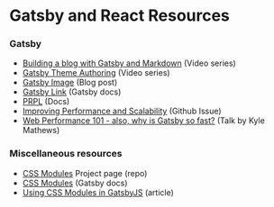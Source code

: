 # Gatsby and React Resources

### Gatsby

* [Building a blog with Gatsby and Markdown](https://egghead.io/courses/build-a-blog-with-react-and-markdown-using-gatsby) \(Video series\)
* [Gatsby Theme Authoring](https://egghead.io/courses/gatsby-theme-authoring) \(Video series\)
* [Gatsby Image](https://codebushi.com/using-gatsby-image/) \(Blog post\)
* [Gatsby Link](https://www.gatsbyjs.com/docs/gatsby-link/#show-active-styles-for-partially-matched-and-parent-links) \(Gatsby docs\)
* [PRPL](https://www.gatsbyjs.com/docs/prpl-pattern/) \(Docs\)
* [Improving Performance and Scalability](https://github.com/gatsbyjs/gatsby/issues/431) \(Github Issue\)
* [Web Performance 101 - also, why is Gatsby so fast?](https://www.gatsbyjs.com/blog/2017-09-13-why-is-gatsby-so-fast/) \(Talk by Kyle Mathews\)

### Miscellaneous resources

* [CSS Modules](https://github.com/css-modules/css-modules) Project page \(repo\)
* [CSS Modules](https://www.gatsbyjs.com/docs/css-modules/) \(Gatsby docs\)
* [Using CSS Modules in GatsbyJS](https://dev.to/seanwelshbrown/using-css-modules-in-gatsbyjs-3hej) \(article\)
